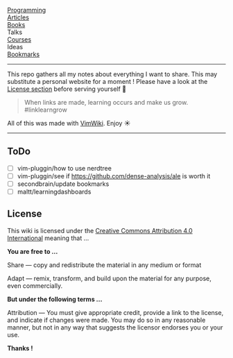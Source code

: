 [Programming](programming.md)<br>
[Articles](articles.md)<br>
[Books](books.md)<br>
Talks<br>
[Courses](courses/index.md)<br>
Ideas<br>
[Bookmarks](bookmarks.md)<br>

---

This repo gathers all my notes about everything I want to share. This may substitute a personal website for a moment ! Please have a look at the [License section](#License) before serving yourself 🙏

> When links are made, learning occurs and make us grow. #linklearngrow

All of this was made with [VimWiki](https://github.com/vimwiki/vimwiki). Enjoy ☀️

---

## ToDo
- [ ] vim-pluggin/how to use nerdtree
- [ ] vim-pluggin/see if https://github.com/dense-analysis/ale is worth it
- [ ] secondbrain/update bookmarks
- [ ] maltt/learningdashboards

## License

This wiki is licensed under the [Creative Commons Attribution 4.0 International](https://creativecommons.org/licenses/by/4.0/) meaning that ...

**You are free to ...**

Share — copy and redistribute the material in any medium or format

Adapt — remix, transform, and build upon the material for any purpose, even commercially.

**But under the following terms ...**

Attribution — You must give appropriate credit, provide a link to the license, and indicate if changes were made. You may do so in any reasonable manner, but not in any way that suggests the licensor endorses you or your use.

**Thanks !**
